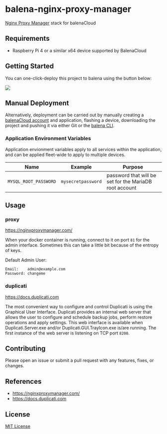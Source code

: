 # balena-nginx-proxy-manager

[Nginx Proxy Manager](https://nginxproxymanager.com/) stack for balenaCloud

## Requirements

- Raspberry Pi 4 or a similar x64 device supported by BalenaCloud

## Getting Started

You can one-click-deploy this project to balena using the button below:

[![](https://balena.io/deploy.svg)](https://dashboard.balena-cloud.com/deploy?repoUrl=https://github.com/klutchell/balena-nginx-proxy-manager&defaultDeviceType=raspberrypi4-64)

## Manual Deployment

Alternatively, deployment can be carried out by manually creating a [balenaCloud account](https://dashboard.balena-cloud.com) and application, flashing a device, downloading the project and pushing it via either Git or the [balena CLI](https://github.com/balena-io/balena-cli).

### Application Environment Variables

Application envionment variables apply to all services within the application, and can be applied fleet-wide to apply to multiple devices.

|Name|Example|Purpose|
|---|---|---|
|`MYSQL_ROOT_PASSWORD`|`mysecretpassword`|password that will be set for the MariaDB root account|

## Usage

### proxy

<https://nginxproxymanager.com/>

When your docker container is running, connect to it on port `81` for the admin interface. Sometimes this can take a little bit because of the entropy of keys.

Default Admin User:

```
Email:    admin@example.com
Password: changeme
```

### duplicati

<https://docs.duplicati.com>

The most convenient way to configure and control Duplicati is using the Graphical User Interface. Duplicati provides an internal web server that allows the user to configure and schedule backup jobs, perform restore operations and apply settings. This web interface is available when Duplicati.Server.exe and/or Duplicati.GUI.TrayIcon.exe is/are running. The first instance of the web server is listening on TCP port `8200`.

## Contributing

Please open an issue or submit a pull request with any features, fixes, or changes.

## References

- <https://nginxproxymanager.com/>
- <https://docs.duplicati.com>

## License

[MIT License](./LICENSE)
